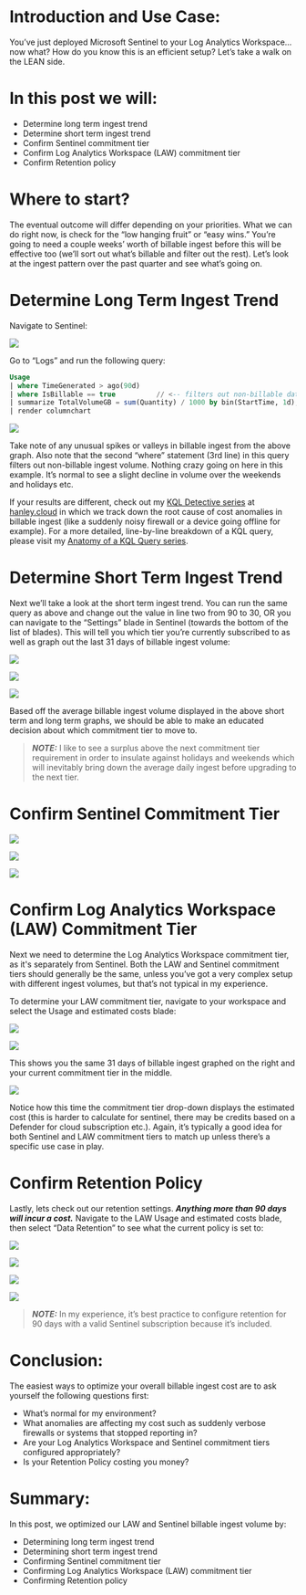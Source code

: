 # Introduction and Use Case:
You’ve just deployed Microsoft Sentinel to your Log Analytics Workspace… now what? How do you know this is an efficient setup? Let’s take a walk on the LEAN side. 

# In this post we will: 

- Determine long term ingest trend
- Determine short term ingest trend
- Confirm Sentinel commitment tier
- Confirm Log Analytics Workspace (LAW) commitment tier
- Confirm Retention policy

# Where to start? 

The eventual outcome will differ depending on your priorities.  What we can do right now, is check for the “low hanging fruit” or “easy wins.” You’re going to need a couple weeks’ worth of billable ingest before this will be effective too (we’ll sort out what’s billable and filter out the rest). Let’s look at the ingest pattern over the past quarter and see what’s going on. 

# Determine Long Term Ingest Trend

Navigate to Sentinel:

 ![](/assets/img/Optimization/Sentinel.png)

Go to “Logs” and run the following query:

```sql
Usage
| where TimeGenerated > ago(90d)
| where IsBillable == true          // <-- filters out non-billable data (we're only worried about data that incurs a cost)
| summarize TotalVolumeGB = sum(Quantity) / 1000 by bin(StartTime, 1d), Solution
| render columnchart
```

![](/assets/img/Optimization/usage.png)

		
Take note of any unusual spikes or valleys in billable ingest from the above graph. Also note that the second “where” statement (3rd line) in this query filters out non-billable ingest volume. Nothing crazy going on here in this example. It’s normal to see a slight decline in volume over the weekends and holidays etc. 

If your results are different, check out my [KQL Detective series](https://www.hanley.cloud/2023-04-19-KQL-Detective-Part-1/) at [hanley.cloud](https://www.hanley.cloud) in which we track down the root cause of cost anomalies in billable ingest (like a suddenly noisy firewall or a device going offline for example). For a more detailed, line-by-line breakdown of a KQL query, please visit my [Anatomy of a KQL Query series](https://www.hanley.cloud/2023-04-06-Anatomy-of-a-KQL-Query-Part-1/).

# Determine Short Term Ingest Trend

Next we’ll take a look at the short term ingest trend. You can run the same query as above and change out the value in line two from 90 to 30, OR you can navigate to the “Settings” blade in Sentinel (towards the bottom of the list of blades). This will tell you which tier you’re currently subscribed to as well as graph out the last 31 days of billable ingest volume: 

 ![](/assets/img/Optimization/Sentinel.png)

 ![](/assets/img/Optimization/Sentinel_Settings_Blade.png)

 ![](/assets/img/Optimization/Short%20Term%20Ingest.png)


Based off the average billable ingest volume displayed in the above short term and long term graphs, we should be able to make an educated decision about which commitment tier to move to.
> **_NOTE:_**   I like to see a surplus above the next commitment tier requirement in order to insulate against holidays and weekends which will inevitably bring down the average daily ingest before upgrading to the next tier.

# Confirm Sentinel Commitment Tier

![](/assets/img/Optimization/Sentinel.png)

![](/assets/img/Optimization/Sentinel_Settings_Blade.png)
 
 ![](/assets/img/Optimization/Sentinel%20Tier.png)

# Confirm Log Analytics Workspace (LAW) Commitment Tier

Next we need to determine the Log Analytics Workspace commitment tier, as it's separately from Sentinel. Both the LAW and Sentinel commitment tiers should generally be the same, unless you’ve got a very complex setup with different ingest volumes, but that’s not typical in my experience. 

To determine your LAW commitment tier, navigate to your workspace and select the Usage and estimated costs blade:
 
![](/assets/img/Optimization/LAW.png)
 
 ![](/assets/img/Optimization/LAW%20Cost%20Blade.png)

This shows you the same 31 days of billable ingest graphed on the right and your current commitment tier in the middle. 


![](/assets/img/Optimization/LAW%20Tier.png)

 

Notice how this time the commitment tier drop-down displays the estimated cost (this is harder to calculate for sentinel, there may be credits based on a Defender for cloud subscription etc.). Again, it’s typically a good idea for both Sentinel and LAW commitment tiers to match up unless there’s a specific use case in play. 

# Confirm Retention Policy 

Lastly, lets check out our retention settings. ***Anything more than 90 days will incur a cost.*** Navigate to the LAW Usage and estimated costs blade, then select “Data Retention” to see what the current policy is set to: 
 
 
![](/assets/img/Optimization/LAW.png)

![](/assets/img/Optimization/LAW%20Cost%20Blade.png)

![](/assets/img/Optimization/Retention.png)

![](/assets/img/Optimization/Retnetion%202.png)
 
> **_NOTE:_**   In my experience, it’s best practice to configure retention for 90 days with a valid Sentinel subscription because it’s included.

# Conclusion:
The easiest ways to optimize your overall billable ingest cost are to ask yourself the following questions first: 
- What’s normal for my environment?
- What anomalies are affecting my cost such as suddenly verbose firewalls or systems that stopped reporting in?
- Are your Log Analytics Workspace and Sentinel commitment tiers configured appropriately?
- Is your Retention Policy costing you money? 

# Summary: 
In this post, we optimized our LAW and Sentinel billable ingest volume by:
- Determining long term ingest trend
- Determining short term ingest trend
- Confirming Sentinel commitment tier
- Confirming Log Analytics Workspace (LAW) commitment tier
- Confirming Retention policy
